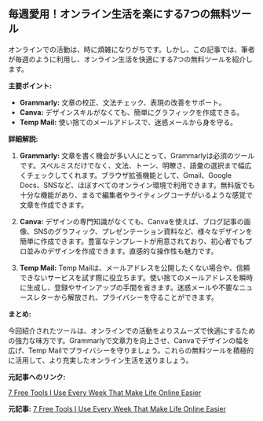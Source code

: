 ## 毎週愛用！オンライン生活を楽にする7つの無料ツール

オンラインでの活動は、時に煩雑になりがちです。しかし、この記事では、筆者が毎週のように利用し、オンライン生活を快適にする7つの無料ツールを紹介します。

**主要ポイント:**

* **Grammarly:** 文章の校正、文法チェック、表現の改善をサポート。
* **Canva:** デザインスキルがなくても、簡単にグラフィックを作成できる。
* **Temp Mail:** 使い捨てのメールアドレスで、迷惑メールから身を守る。

**詳細解説:**

1. **Grammarly:**
 文章を書く機会が多い人にとって、Grammarlyは必須のツールです。スペルミスだけでなく、文法、トーン、明瞭さ、語彙の選択まで幅広くチェックしてくれます。ブラウザ拡張機能として、Gmail、Google Docs、SNSなど、ほぼすべてのオンライン環境で利用できます。無料版でも十分な機能があり、まるで編集者やライティングコーチがいるような感覚で文章を作成できます。

2. **Canva:**
 デザインの専門知識がなくても、Canvaを使えば、ブログ記事の画像、SNSのグラフィック、プレゼンテーション資料など、様々なデザインを簡単に作成できます。豊富なテンプレートが用意されており、初心者でもプロ並みのデザインを作成できます。直感的な操作性も魅力です。

3. **Temp Mail:**
 Temp Mailは、メールアドレスを公開したくない場合や、信頼できないサービスを試す際に役立ちます。使い捨てのメールアドレスを瞬時に生成し、登録やサインアップの手間を省きます。迷惑メールや不要なニュースレターから解放され、プライバシーを守ることができます。

**まとめ:**

今回紹介されたツールは、オンラインでの活動をよりスムーズで快適にするための強力な味方です。Grammarlyで文章力を向上させ、Canvaでデザインの幅を広げ、Temp Mailでプライバシーを守りましょう。これらの無料ツールを積極的に活用して、より充実したオンライン生活を送りましょう。

**元記事へのリンク:**

[7 Free Tools I Use Every Week That Make Life Online Easier](https://www.makeuseof.com/free-tools-make-life-online-easier/)


**元記事:** [7 Free Tools I Use Every Week That Make Life Online Easier](https://www.makeuseof.com/best-free-online-tools-for-everyday-use/)